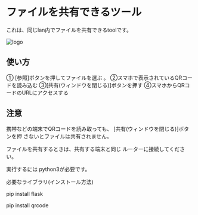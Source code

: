 # ファイルを共有できるツール

これは、同じlan内でファイルを共有できるtoolです。

![logo](https://raw.githubusercontent.com/rihitosan/file_kyouyuu/main/logo.png)

## 使い方

① [参照]ボタンを押してファイルを選ぶ 。
②スマホで表示されているQRコードを読み込む
③[共有(ウィンドウを閉じる)]ボタンを押す
④スマホからQRコードのURLにアクセスする

## 注意

携帯などの端末でQRコードを読み取っても、
[共有(ウィンドウを閉じる)]ボタンを押
さないとファイルは共有されません。

ファイルを共有するときは、共有する端末と同じ
ルーターに接続してください。

実行するには python3が必要です。

必要なライブラリ(インストール方法)

pip install flask

pip install qrcode

